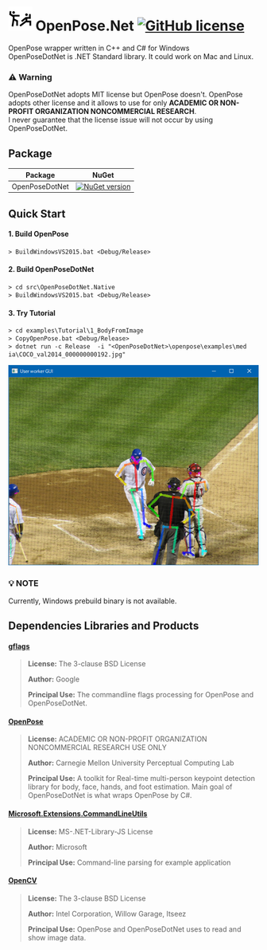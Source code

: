 # ![Alt text](nuget/pose48.png "OpenPose.Net") OpenPose.Net [![GitHub license](https://img.shields.io/github/license/mashape/apistatus.svg)]()

OpenPose wrapper written in C++ and C# for Windows  
OpenPoseDotNet is .NET Standard library. It could work on Mac and Linux.

### :warning: Warning

OpenPoseDotNet adopts MIT license but OpenPose doesn't.
OpenPose adopts other license and it allows to use for only **ACADEMIC OR NON-PROFIT ORGANIZATION NONCOMMERCIAL RESEARCH**.  
I never guarantee that the license issue will not occur by using OpenPoseDotNet.

## Package

|Package|NuGet|
|---|---|
|OpenPoseDotNet|[![NuGet version](https://img.shields.io/nuget/v/OpenPoseDotNet.svg)](https://www.nuget.org/packages/OpenPoseDotNet)|

## Quick Start

#### 1. Build OpenPose

````dos
> BuildWindowsVS2015.bat <Debug/Release>
````

#### 2. Build OpenPoseDotNet

````dos
> cd src\OpenPoseDotNet.Native
> BuildWindowsVS2015.bat <Debug/Release>
````

#### 3. Try Tutorial

````dos
> cd examples\Tutorial\1_BodyFromImage
> CopyOpenPose.bat <Debug/Release>
> dotnet run -c Release  -i "<OpenPoseDotNet>\openpose\examples\med
ia\COCO_val2014_000000000192.jpg"
````

<img src="images/example_turorial_1.png"/>

### :bulb: NOTE

Currently, Windows prebuild binary is not available.

## Dependencies Libraries and Products

#### [gflags](https://github.com/gflags/gflags)

> **License:** The 3-clause BSD License
>
> **Author:** Google
> 
> **Principal Use:** The commandline flags processing for OpenPose and OpenPoseDotNet.

#### [OpenPose](https://github.com/CMU-Perceptual-Computing-Lab/openpose)

> **License:** ACADEMIC OR NON-PROFIT ORGANIZATION NONCOMMERCIAL RESEARCH USE ONLY
>
> **Author:** Carnegie Mellon University Perceptual Computing Lab
> 
> **Principal Use:** A toolkit for Real-time multi-person keypoint detection library for body, face, hands, and foot estimation. Main goal of OpenPoseDotNet is what wraps OpenPose by C#.

#### [Microsoft.Extensions.CommandLineUtils](https://www.asp.net/)

> **License:** MS-.NET-Library-JS License
>
> **Author:** Microsoft
> 
> **Principal Use:** Command-line parsing for example application

#### [OpenCV](https://opencv.org/)

> **License:** The 3-clause BSD License
>
> **Author:** Intel Corporation, Willow Garage, Itseez
> 
> **Principal Use:** OpenPose and OpenPoseDotNet uses to read and show image data.